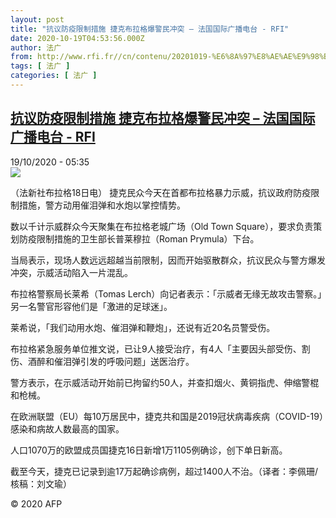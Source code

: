 ```yaml
---
layout: post
title: "抗议防疫限制措施 捷克布拉格爆警民冲突 – 法国国际广播电台 - RFI"
date: 2020-10-19T04:53:56.000Z
author: 法广
from: http://www.rfi.fr//cn/contenu/20201019-%E6%8A%97%E8%AE%AE%E9%98%B2%E7%96%AB%E9%99%90%E5%88%B6%E6%8E%AA%E6%96%BD-%E6%8D%B7%E5%85%8B%E5%B8%83%E6%8B%89%E6%A0%BC%E7%88%86%E8%AD%A6%E6%B0%91%E5%86%B2%E7%AA%81
tags: [ 法广 ]
categories: [ 法广 ]
---
```

<!--1603083236000-->
[抗议防疫限制措施 捷克布拉格爆警民冲突 – 法国国际广播电台 - RFI](http://www.rfi.fr//cn/contenu/20201019-%E6%8A%97%E8%AE%AE%E9%98%B2%E7%96%AB%E9%99%90%E5%88%B6%E6%8E%AA%E6%96%BD-%E6%8D%B7%E5%85%8B%E5%B8%83%E6%8B%89%E6%A0%BC%E7%88%86%E8%AD%A6%E6%B0%91%E5%86%B2%E7%AA%81)
------

<div>
<div>19/10/2020 - 05:35</div><img src="https://s.rfi.fr/media/display/bc47e71a-11bf-11eb-8117-005056bf87d6/w:310/p:16x9/int0003b.201019113501.jpg"><div class="t-content__body u-clearfix">            <p>（法新社布拉格18日电）    捷克民众今天在首都布拉格暴力示威，抗议政府防疫限制措施，警方动用催泪弹和水炮以掌控情势。</p><p>    数以千计示威群众今天聚集在布拉格老城广场（Old Town Square），要求负责策划防疫限制措施的卫生部长普莱穆拉（Roman Prymula）下台。</p><p>    当局表示，现场人数远远超越当前限制，因而开始驱散群众，抗议民众与警方爆发冲突，示威活动陷入一片混乱。</p><p>    布拉格警察局长莱希（Tomas Lerch）向记者表示：「示威者无缘无故攻击警察。」另一名警官形容他们是「激进的足球迷」。</p><p>    莱希说，「我们动用水炮、催泪弹和鞭炮」，还说有近20名员警受伤。</p><p>    布拉格紧急服务单位推文说，已让9人接受治疗，有4人「主要因头部受伤、割伤、酒醉和催泪弹引发的呼吸问题」送医治疗。</p><p>    警方表示，在示威活动开始前已拘留约50人，并查扣烟火、黄铜指虎、伸缩警棍和枪械。</p><p>    在欧洲联盟（EU）每10万居民中，捷克共和国是2019冠状病毒疾病（COVID-19）感染和病故人数最高的国家。</p><p>    人口1070万的欧盟成员国捷克16日新增1万1105例确诊，创下单日新高。</p><p>    截至今天，捷克已记录到逾17万起确诊病例，超过1400人不治。（译者：李佩珊/核稿：刘文瑜）</p>            <p class="t-copyright">© 2020 AFP</p>        </div>
</div>
